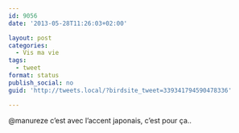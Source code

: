 ```yaml
---
id: 9056
date: '2013-05-28T11:26:03+02:00'

layout: post
categories:
  - Vis ma vie
tags:
  - tweet
format: status
publish_social: no
guid: 'http://tweets.local/?birdsite_tweet=339341794590478336'

---
```


@manureze c’est avec l’accent japonais, c’est pour ça..